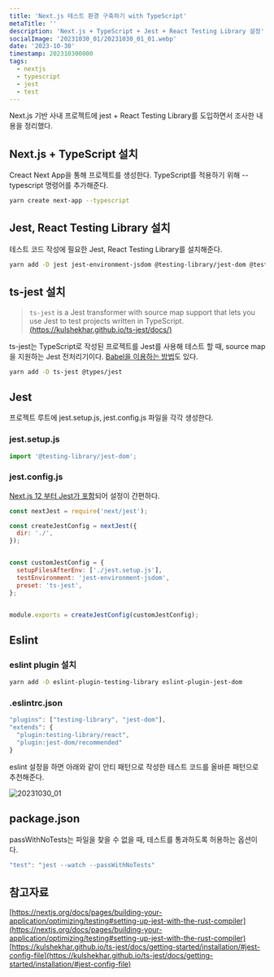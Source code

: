 ```yaml
---
title: 'Next.js 테스트 환경 구축하기 with TypeScript'
metaTitle: ''
description: 'Next.js + TypeScript + Jest + React Testing Library 설정'
socialImage: '20231030_01/20231030_01_01.webp'
date: '2023-10-30'
timestamp: 202310300000
tags:
  - nextjs
  - typescript
  - jest
  - test
---
```


Next.js 기반 사내 프로젝트에 jest + React Testing Library를 도입하면서 조사한 내용을 정리했다.
## Next.js + TypeScript 설치

Creact Next App을 통해 프로젝트를 생성한다. TypeScript를 적용하기 위해 --typescript 명령어를 추가해준다.
```bash
yarn create next-app --typescript

```

## Jest, React Testing Library 설치

테스트 코드 작성에 필요한 Jest, React Testing Library를 설치해준다.
```bash
yarn add -D jest jest-environment-jsdom @testing-library/jest-dom @testing-library/react @testing-library/user-event
```

## ts-jest 설치

>`ts-jest` is a Jest transformer with source map support that lets you use Jest to test projects written in TypeScript.   [(https://kulshekhar.github.io/ts-jest/docs/)](https://kulshekhar.github.io/ts-jest/docs/)

ts-jest는 TypeScript로 작성된 프로젝트를 Jest를 사용해 테스트 할 때, source map을 지원하는 Jest 전처리기이다. [Babel을 이용하는 방법](https://jestjs.io/docs/getting-started#using-babel)도 있다.

```bash
yarn add -D ts-jest @types/jest
```

## Jest

프로젝트 루트에 jest.setup.js, jest.config.js 파일을 각각 생성한다.

### jest.setup.js
```typescript
import '@testing-library/jest-dom';
```

### jest.config.js
[Next.js 12 부터 Jest가 포함](https://nextjs.org/blog/next-12-1#zero-configuration-jest-plugin)되어 설정이 간편하다.

```javascript
const nextJest = require('next/jest');

const createJestConfig = nextJest({
  dir: './',
});


const customJestConfig = {
  setupFilesAfterEnv: ['./jest.setup.js'],
  testEnvironment: 'jest-environment-jsdom',
  preset: 'ts-jest',
};


module.exports = createJestConfig(customJestConfig);
```

## Eslint

### eslint plugin 설치
```bash
yarn add -D eslint-plugin-testing-library eslint-plugin-jest-dom
```

### .eslintrc.json
```typescript
"plugins": ["testing-library", "jest-dom"],
"extends": {
  "plugin:testing-library/react",
  "plugin:jest-dom/recommended"
}
```

eslint 설정을 하면 아래와 같이 안티 패턴으로 작성한 테스트 코드를 올바른 패턴으로 추천해준다.

![20231030_01](https://hfjaydlcifnsisqntesa.supabase.co/storage/v1/object/public/se9round-images/20231030_01/20231030_01_02.webp)


## package.json

passWithNoTests는 파일을 찾을 수 없을 때, 테스트를 통과하도록 허용하는 옵션이다.
```typescript
"test": "jest --watch --passWithNoTests"

```


## 참고자료
[https://nextjs.org/docs/pages/building-your-application/optimizing/testing#setting-up-jest-with-the-rust-compiler](https://nextjs.org/docs/pages/building-your-application/optimizing/testing#setting-up-jest-with-the-rust-compiler)  
[https://kulshekhar.github.io/ts-jest/docs/getting-started/installation/#jest-config-file](https://kulshekhar.github.io/ts-jest/docs/getting-started/installation/#jest-config-file)